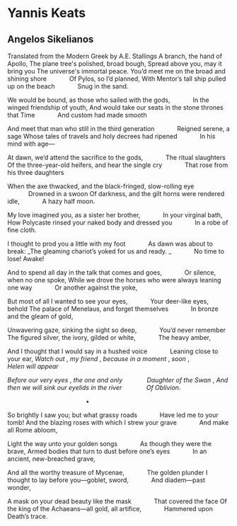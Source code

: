 # Yannis Keats
## Angelos Sikelianos
Translated from the Modern Greek by A.E. Stallings
A branch, the hand of Apollo,
The plane tree's polished, broad bough,
Spread above you, may it bring you
The universe's immortal peace.
You’d meet me on the broad and shining shore
            Of Pylos, so I’d planned,
With Mentor’s tall ship pulled up on the beach
            Snug in the sand.

We would be bound, as those who sailed with the gods,
            In the winged friendship of youth,
And would take our seats in the stone thrones that Time
            And custom had made smooth

And meet that man who still in the third generation
            Reigned serene, a sage
Whose tales of travels and holy decrees had ripened
            In his mind with age—

At dawn, we’d attend the sacrifice to the gods,
            The ritual slaughters
Of the three-year-old heifers, and hear the single cry
            That rose from his three daughters

When the axe thwacked, and the black-fringed, slow-rolling eye
            Drowned in a swoon
Of darkness, and the gilt horns were rendered idle,
            A hazy half moon.

My love imagined you, as a sister her brother,
            In your virginal bath,
How Polycaste rinsed your naked body and dressed you
            In a robe of fine cloth.

I thought to prod you a little with my foot
            As dawn was about to break:
 _The gleaming chariot’s yoked for us and ready.
_
            No time to lose! Awake!

And to spend all day in the talk that comes and goes,
            Or silence, when no one spoke,
While we drove the horses who were always leaning one way
            Or another against the yoke,

But most of all I wanted to see your eyes,
            Your deer-like eyes, behold
The palace of Menelaus, and forget themselves
            In bronze and the gleam of gold,

Unwavering gaze, sinking the sight so deep,
            You’d never remember
The figured silver, the ivory, gilded or white,
            The heavy amber,

And I thought that I would say in a hushed voice
            Leaning close to your ear,
 _Watch out_ , _my friend_ , _because in a moment_ , _soon_ ,
             _Helen will appear_

 _Before our very eyes_ , _the one and only_
             _Daughter of the Swan_ ,
 _And then we will sink our eyelids in the river_
             _Of Oblivion_.



                                             •


So brightly I saw you; but what grassy roads
            Have led me to your tomb!
And the blazing roses with which I strew your grave
            And make all Rome abloom,

Light the way unto your golden songs
            As though they were the brave,
Armed bodies that turn to dust before one’s eyes
            In an ancient, new-breached grave,

And all the worthy treasure of Mycenae,
            The golden plunder
I thought to lay before you—goblet, sword,
            And diadem—past wonder,

A mask on your dead beauty like the mask
            That covered the face
Of the king of the Achaeans—all gold, all artifice,
            Hammered upon Death’s trace.